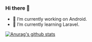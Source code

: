 ### Hi there 👋

- 🔭 I’m currently working on Android.
- 🌱 I’m currently learning Laravel.

[![Anurag's github stats](https://github-readme-stats.vercel.app/api?username=RajKamani)](https://github.com/anuraghazra/github-readme-stats)
<!--
**RajKamani/RajKamani** is a ✨ _special_ ✨ repository because its `README.md` (this file) appears on your GitHub profile.

Here are some ideas to get you started:


- 👯 I’m looking to collaborate on ...
- 🤔 I’m looking for help with ...
- 💬 Ask me about ...
- 📫 How to reach me: ...
- 😄 Pronouns: ...
- ⚡ Fun fact: ...
-->
